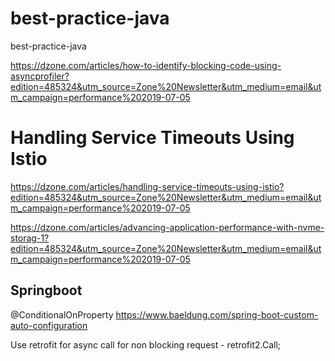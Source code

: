 # best-practice-java
best-practice-java

https://dzone.com/articles/how-to-identify-blocking-code-using-asyncprofiler?edition=485324&utm_source=Zone%20Newsletter&utm_medium=email&utm_campaign=performance%202019-07-05

# Handling Service Timeouts Using Istio
https://dzone.com/articles/handling-service-timeouts-using-istio?edition=485324&utm_source=Zone%20Newsletter&utm_medium=email&utm_campaign=performance%202019-07-05

https://dzone.com/articles/advancing-application-performance-with-nvme-storag-1?edition=485324&utm_source=Zone%20Newsletter&utm_medium=email&utm_campaign=performance%202019-07-05

## Springboot
@ConditionalOnProperty
https://www.baeldung.com/spring-boot-custom-auto-configuration

Use retrofit for async call for non blocking request - retrofit2.Call;

